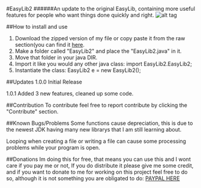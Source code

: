 #EasyLib2
######An update to the original EasyLib, containing more useful features for people who want things done quickly and right.
![alt tag](http://i.imgur.com/NBIXY13.png)

##How to install and use
1. Download the zipped version of my file or copy paste it from the raw section(you can find it [here](https://raw.githubusercontent.com/romponu/EasyLib2/master/EasyLib2.java). 
2. Make a folder called "EasyLib2" and place the "EasyLib2.java" in it.
3. Move that folder in your java DIR.
4. Import it like you would any other java class: import EasyLib2.EasyLib2;
5. Instantiate the class: EasyLib2 e = new EasyLib2();

##Updates
1.0.0 Initial Release

1.0.1 Added 3 new features, cleaned up some code.

##Contribution
To contribute feel free to report contribute by clicking the "Contribute" section.

##Known Bugs/Problems
Some functions cause depreciation, this is due to the newest JDK having many new librarys that I am still learning about.

Looping when creating a file or writing a file can cause some processing problems while your program is open.

##Donations
Im doing this for free, that means you can use this and I wont care if you pay me or not, If you do distribute it please give me some credit, and if you want to donate to me for working on this project feel free to do so, although it is not something you are obligated to do: [PAYPAL HERE](https://www.paypal.me/romponu)
